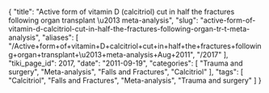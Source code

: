 {
    "title": "Active form of vitamin D (calcitriol) cut in half the fractures following organ transplant \u2013 meta-analysis",
    "slug": "active-form-of-vitamin-d-calcitriol-cut-in-half-the-fractures-following-organ-tr-t-meta-analysis",
    "aliases": [
        "/Active+form+of+vitamin+D+calcitriol+cut+in+half+the+fractures+following+organ+transplant+\u2013+meta-analysis+Aug+2011",
        "/2017"
    ],
    "tiki_page_id": 2017,
    "date": "2011-09-19",
    "categories": [
        "Trauma and surgery",
        "Meta-analysis",
        "Falls and Fractures",
        "Calcitriol"
    ],
    "tags": [
        "Calcitriol",
        "Falls and Fractures",
        "Meta-analysis",
        "Trauma and surgery"
    ]
}